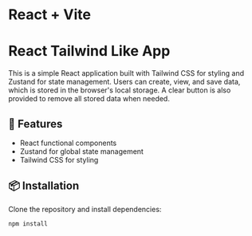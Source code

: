 # React + Vite

# React Tailwind Like App

This is a simple React application built with Tailwind CSS for styling and Zustand for state management. Users can create, view, and save data, which is stored in the browser's local storage. A clear button is also provided to remove all stored data when needed.

## 🚀 Features

- React functional components
- Zustand for global state management
- Tailwind CSS for styling

## 📦 Installation

Clone the repository and install dependencies:

```bash
npm install
